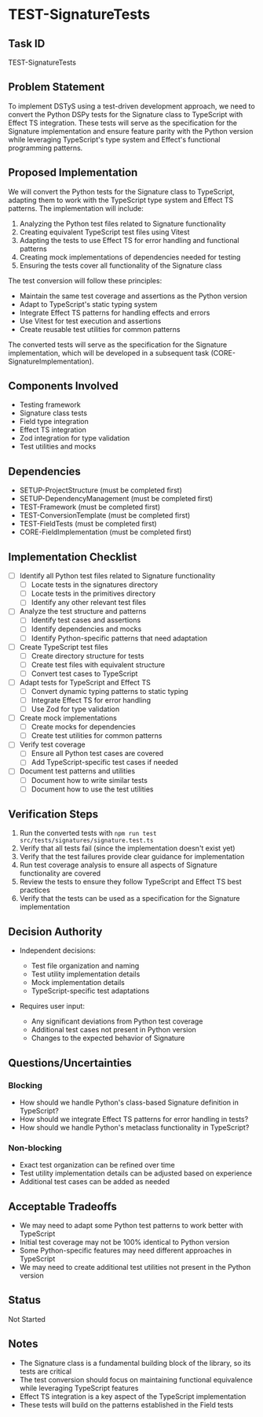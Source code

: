 # TEST-SignatureTests

## Task ID
TEST-SignatureTests

## Problem Statement
To implement DSTyS using a test-driven development approach, we need to convert the Python DSPy tests for the Signature class to TypeScript with Effect TS integration. These tests will serve as the specification for the Signature implementation and ensure feature parity with the Python version while leveraging TypeScript's type system and Effect's functional programming patterns.

## Proposed Implementation
We will convert the Python tests for the Signature class to TypeScript, adapting them to work with the TypeScript type system and Effect TS patterns. The implementation will include:

1. Analyzing the Python test files related to Signature functionality
2. Creating equivalent TypeScript test files using Vitest
3. Adapting the tests to use Effect TS for error handling and functional patterns
4. Creating mock implementations of dependencies needed for testing
5. Ensuring the tests cover all functionality of the Signature class

The test conversion will follow these principles:
- Maintain the same test coverage and assertions as the Python version
- Adapt to TypeScript's static typing system
- Integrate Effect TS patterns for handling effects and errors
- Use Vitest for test execution and assertions
- Create reusable test utilities for common patterns

The converted tests will serve as the specification for the Signature implementation, which will be developed in a subsequent task (CORE-SignatureImplementation).

## Components Involved
- Testing framework
- Signature class tests
- Field type integration
- Effect TS integration
- Zod integration for type validation
- Test utilities and mocks

## Dependencies
- SETUP-ProjectStructure (must be completed first)
- SETUP-DependencyManagement (must be completed first)
- TEST-Framework (must be completed first)
- TEST-ConversionTemplate (must be completed first)
- TEST-FieldTests (must be completed first)
- CORE-FieldImplementation (must be completed first)

## Implementation Checklist
- [ ] Identify all Python test files related to Signature functionality
  - [ ] Locate tests in the signatures directory
  - [ ] Locate tests in the primitives directory
  - [ ] Identify any other relevant test files
- [ ] Analyze the test structure and patterns
  - [ ] Identify test cases and assertions
  - [ ] Identify dependencies and mocks
  - [ ] Identify Python-specific patterns that need adaptation
- [ ] Create TypeScript test files
  - [ ] Create directory structure for tests
  - [ ] Create test files with equivalent structure
  - [ ] Convert test cases to TypeScript
- [ ] Adapt tests for TypeScript and Effect TS
  - [ ] Convert dynamic typing patterns to static typing
  - [ ] Integrate Effect TS for error handling
  - [ ] Use Zod for type validation
- [ ] Create mock implementations
  - [ ] Create mocks for dependencies
  - [ ] Create test utilities for common patterns
- [ ] Verify test coverage
  - [ ] Ensure all Python test cases are covered
  - [ ] Add TypeScript-specific test cases if needed
- [ ] Document test patterns and utilities
  - [ ] Document how to write similar tests
  - [ ] Document how to use the test utilities

## Verification Steps
1. Run the converted tests with `npm run test src/tests/signatures/signature.test.ts`
2. Verify that all tests fail (since the implementation doesn't exist yet)
3. Verify that the test failures provide clear guidance for implementation
4. Run test coverage analysis to ensure all aspects of Signature functionality are covered
5. Review the tests to ensure they follow TypeScript and Effect TS best practices
6. Verify that the tests can be used as a specification for the Signature implementation

## Decision Authority
- Independent decisions:
  - Test file organization and naming
  - Test utility implementation details
  - Mock implementation details
  - TypeScript-specific test adaptations

- Requires user input:
  - Any significant deviations from Python test coverage
  - Additional test cases not present in Python version
  - Changes to the expected behavior of Signature

## Questions/Uncertainties

### Blocking
- How should we handle Python's class-based Signature definition in TypeScript?
- How should we integrate Effect TS patterns for error handling in tests?
- How should we handle Python's metaclass functionality in TypeScript?

### Non-blocking
- Exact test organization can be refined over time
- Test utility implementation details can be adjusted based on experience
- Additional test cases can be added as needed

## Acceptable Tradeoffs
- We may need to adapt some Python test patterns to work better with TypeScript
- Initial test coverage may not be 100% identical to Python version
- Some Python-specific features may need different approaches in TypeScript
- We may need to create additional test utilities not present in the Python version

## Status
Not Started

## Notes
- The Signature class is a fundamental building block of the library, so its tests are critical
- The test conversion should focus on maintaining functional equivalence while leveraging TypeScript features
- Effect TS integration is a key aspect of the TypeScript implementation
- These tests will build on the patterns established in the Field tests
